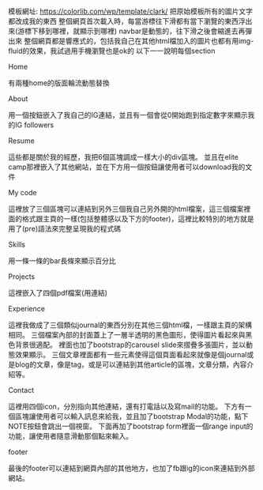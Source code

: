 # 
模板網址: https://colorlib.com/wp/template/clark/
把原始模板所有的圖片文字都改成我的東西
整個網頁首次載入時，每當游標往下滑都有當下瀏覽的東西浮出來(游標下移到哪裡，就顯示到哪裡)
navbar是動態的，往下滑之後會縮進去再彈出來
整個網頁都是響應式的，包括我自己在其他html檔加入的圖片也都有用img-fluid的效果，我試過用手機瀏覽也是ok的
以下一一說明每個section

Home

有兩種home的版面輪流動態替換

About

用一個按鈕嵌入了我自己的IG連結，並且有一個會從0開始跑到指定數字來顯示我的IG followers

Resume

這些都是關於我的經歷，我把6個區塊調成一樣大小的div區塊。
並且在elite camp那裡嵌入了其他網站，並在下方用一個按鈕讓使用者可以download我的文件

My code

這裡放了三個區塊可以連結到另外三個我自己另外開的html檔案，這三個檔案裡面的格式跟主頁的一樣(包括整體感以及下方的footer)，這裡比較特別的地方就是用了(pre)語法來完整呈現我的程式碼

Skills

用一條一條的bar長條來顯示百分比

Projects

這裡嵌入了四個pdf檔案(用連結)

Experience

這裡我做成了三個類似journal的東西分別在其他三個html檔，一樣跟主頁的架構相同。
三個檔案內部的封面蓋上了一層半透明的黑色圖形，使得圖片看起來與黑色背景很適配。
裡面也加了bootstrap的carousel slide來摺疊多張圖片，並以動態效果顯示。
三個文章裡面都有一些元素使得這個頁面看起來就像是個journal或是blog的文章，像是tag，或是可以連結到其他article的區塊，文章分類，內容介紹等。

Contact

這裡用四個icon，分別指向其他連結，還有打電話以及寫mail的功能。
下方有一個區塊讓使用者可以輸入訊息來給我，並且加了bootstrap Modal的功能，點下NOTE按鈕會跳出一個視窗。
下面再加了bootstrap form裡面一個range input的功能，讓使用者隨意滑動那個點來輸入。

footer

最後的footer可以連結到網頁內部的其他地方，也加了fb跟ig的icon來連結到外部網站。




